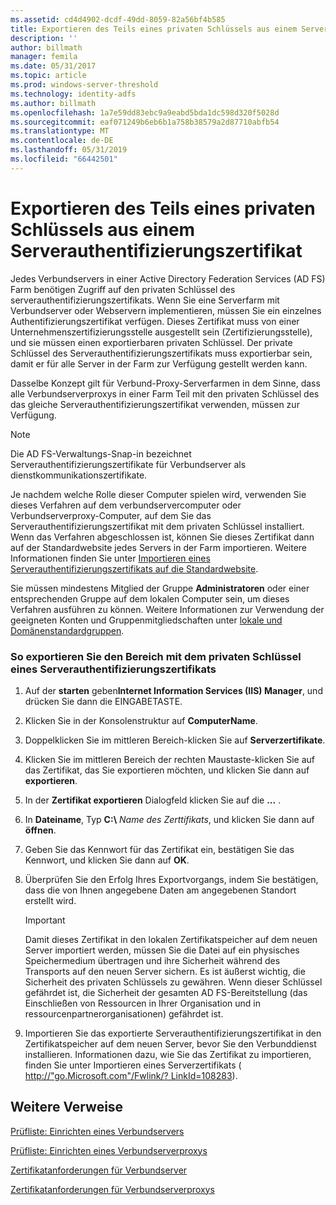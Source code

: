 ```yaml
---
ms.assetid: cd4d4902-dcdf-49dd-8059-82a56bf4b585
title: Exportieren des Teils eines privaten Schlüssels aus einem Serverauthentifizierungszertifikat
description: ''
author: billmath
manager: femila
ms.date: 05/31/2017
ms.topic: article
ms.prod: windows-server-threshold
ms.technology: identity-adfs
ms.author: billmath
ms.openlocfilehash: 1a7e59dd83ebc9a9eabd5bda1dc598d320f5028d
ms.sourcegitcommit: eaf071249b6eb6b1a758b38579a2d87710abfb54
ms.translationtype: MT
ms.contentlocale: de-DE
ms.lasthandoff: 05/31/2019
ms.locfileid: "66442501"
---
```

# <a name="export-the-private-key-portion-of-a-server-authentication-certificate"></a>Exportieren des Teils eines privaten Schlüssels aus einem Serverauthentifizierungszertifikat

Jedes Verbundservers in einer Active Directory Federation Services \(AD FS\) Farm benötigen Zugriff auf den privaten Schlüssel des serverauthentifizierungszertifikats. Wenn Sie eine Serverfarm mit Verbundserver oder Webservern implementieren, müssen Sie ein einzelnes Authentifizierungszertifikat verfügen. Dieses Zertifikat muss von einer Unternehmenszertifizierungsstelle ausgestellt sein \(Zertifizierungsstelle\), und sie müssen einen exportierbaren privaten Schlüssel. Der private Schlüssel des Serverauthentifizierungszertifikats muss exportierbar sein, damit er für alle Server in der Farm zur Verfügung gestellt werden kann.  
  
Dasselbe Konzept gilt für Verbund-Proxy-Serverfarmen in dem Sinne, dass alle Verbundserverproxys in einer Farm Teil mit den privaten Schlüssel des das gleiche Serverauthentifizierungszertifikat verwenden, müssen zur Verfügung.  
  
> [!NOTE]  
> Die AD FS-Verwaltungs-Snap\-in bezeichnet Serverauthentifizierungszertifikate für Verbundserver als dienstkommunikationszertifikate.  
  
Je nachdem welche Rolle dieser Computer spielen wird, verwenden Sie dieses Verfahren auf dem verbundservercomputer oder Verbundserverproxy-Computer, auf dem Sie das Serverauthentifizierungszertifikat mit dem privaten Schlüssel installiert. Wenn das Verfahren abgeschlossen ist, können Sie dieses Zertifikat dann auf der Standardwebsite jedes Servers in der Farm importieren. Weitere Informationen finden Sie unter [Importieren eines Serverauthentifizierungszertifikats auf die Standardwebsite](Import-a-Server-Authentication-Certificate-to-the-Default-Web-Site.md).  
  
Sie müssen mindestens Mitglied der Gruppe **Administratoren** oder einer entsprechenden Gruppe auf dem lokalen Computer sein, um dieses Verfahren ausführen zu können.  Weitere Informationen zur Verwendung der geeigneten Konten und Gruppenmitgliedschaften unter [lokale und Domänenstandardgruppen](https://go.microsoft.com/fwlink/?LinkId=83477).   
  
### <a name="to-export-the-private-key-portion-of-a-server-authentication-certificate"></a>So exportieren Sie den Bereich mit dem privaten Schlüssel eines Serverauthentifizierungszertifikats  
  
1. Auf der **starten** geben**Internet Information Services \(IIS\) Manager**, und drücken Sie dann die EINGABETASTE.  
  
2. Klicken Sie in der Konsolenstruktur auf **ComputerName**.  
  
3. Doppelklicken Sie im mittleren Bereich\-klicken Sie auf **Serverzertifikate**.  
  
4. Klicken Sie im mittleren Bereich der rechten Maustaste\-klicken Sie auf das Zertifikat, das Sie exportieren möchten, und klicken Sie dann auf **exportieren**.  
  
5. In der **Zertifikat exportieren** Dialogfeld klicken Sie auf die **...** .  
  
6. In **Dateiname**, Typ **C:\\** <em>Name des Zerttifikats</em>, und klicken Sie dann auf **öffnen**.  
  
7. Geben Sie das Kennwort für das Zertifikat ein, bestätigen Sie das Kennwort, und klicken Sie dann auf **OK**.  
  
8. Überprüfen Sie den Erfolg Ihres Exportvorgangs, indem Sie bestätigen, dass die von Ihnen angegebene Daten am angegebenen Standort erstellt wird.  
  
   > [!IMPORTANT]  
   > Damit dieses Zertifikat in den lokalen Zertifikatspeicher auf dem neuen Server importiert werden, müssen Sie die Datei auf ein physisches Speichermedium übertragen und ihre Sicherheit während des Transports auf den neuen Server sichern. Es ist äußerst wichtig, die Sicherheit des privaten Schlüssels zu gewähren. Wenn dieser Schlüssel gefährdet ist, die Sicherheit der gesamten AD FS-Bereitstellung \(das Einschließen von Ressourcen in Ihrer Organisation und in ressourcenpartnerorganisationen\) gefährdet ist.  
  
9. Importieren Sie das exportierte Serverauthentifizierungszertifikat in den Zertifikatspeicher auf dem neuen Server, bevor Sie den Verbunddienst installieren. Informationen dazu, wie Sie das Zertifikat zu importieren, finden Sie unter Importieren eines Serverzertifikats \( [http:\/\/"go.Microsoft.com"\/Fwlink\/? LinkId\=108283](https://go.microsoft.com/fwlink/?LinkId=108283)\).  
  
## <a name="additional-references"></a>Weitere Verweise  
[Prüfliste: Einrichten eines Verbundservers](Checklist--Setting-Up-a-Federation-Server.md)  
  
[Prüfliste: Einrichten eines Verbundserverproxys](Checklist--Setting-Up-a-Federation-Server-Proxy.md)  
  
[Zertifikatanforderungen für Verbundserver](https://technet.microsoft.com/library/dd807040.aspx)  
  
[Zertifikatanforderungen für Verbundserverproxys](https://technet.microsoft.com/library/dd807054.aspx)  
  

